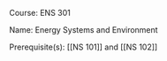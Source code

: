 




Course: ENS 301

Name: Energy Systems and Environment

Prerequisite(s): [[NS 101]] and [[NS 102]]